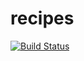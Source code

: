 # recipes

[![Build Status](https://api.travis-ci.org/liud/recipes.svg?branch=master)](https://api.travis-ci.org/liud/recipes.svg)

